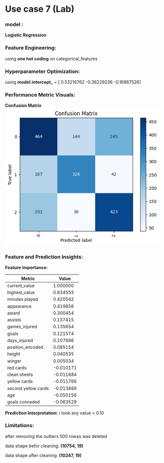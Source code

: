 # Use case 7 (Lab)

### model :
**Logistic Regression**
### Feature Engineering: 
using **one hot coding** on categorical_features
### Hyperparameter Optimization:
using **model.intercept_** = [ 0.53216762 -0.36229236 -0.16987526]

### Performance Metric Visuals:
**Confusion Matrix**
![alt text](image-2.png)




### Feature and Prediction Insights:
**Feature Importance:**

| Metric                | Value      |
|-----------------------|------------|
| current_value         | 1.000000   |
| highest_value         | 0.834553   |
| minutes played        | 0.420542   |
| appearance            | 0.419656   |
| award                 | 0.300454   |
| assists               | 0.137415   |
| games_injured         | 0.135654   |
| goals                 | 0.121574   |
| days_injured          | 0.107686   |
| position_encoded      | 0.085154   |
| height                | 0.040535   |
| winger                | 0.005034   |
| red cards             | -0.010171  |
| clean sheets          | -0.011684  |
| yellow cards          | -0.011766  |
| second yellow cards   | -0.013889  |
| age                   | -0.050156  |
| goals conceded        | -0.063529  |

**Prediction Interpretation:** i took any value > 0.10 

### Limitations: 
after removing the outliers 500 rowas was deleted 

data shape befor cleaning: **(10754, 19)**

data shape after cleaning: **(10247, 19)**
